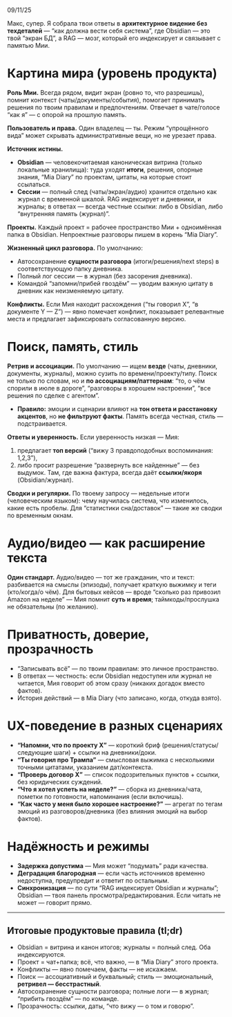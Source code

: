 09/11/25

Макс, супер. Я собрала твои ответы в **архитектурное видение без техдеталей** — “как должна вести себя система”, где Obsidian — это твой “экран БД”, а RAG — мозг, который его индексирует и связывает с памятью Мии.

# Картина мира (уровень продукта)

**Роль Мии.** Всегда рядом, видит экран (ровно то, что разрешишь), помнит контекст (чаты/документы/события), помогает принимать решения по твоим правилам и предпочтениям. Отвечает в чате/голосе “как я” — с опорой на прошлую память.

**Пользователь и права.** Один владелец — ты. Режим “упрощённого вида” может скрывать административные вещи, но не урезает права.

**Источник истины.**

* **Obsidian** — человекочитаемая каноническая витрина (только локальные хранилища): туда уходят **итоги**, решения, опорные знания, “Mia Diary” по проектам, цитаты, на которые стоит ссылаться.
* **Сессии** — полный след (чаты/экран/аудио) хранится отдельно как журнал с временной шкалой. RAG индексирует и дневники, и журналы; в ответах — всегда честные ссылки: либо в Obsidian, либо “внутренняя память (журнал)”.

**Проекты.** Каждый проект = рабочее пространство Мии + одноимённая папка в Obsidian. Непроектные разговоры пишем в корень “Mia Diary”.

**Жизненный цикл разговора.** По умолчанию:

* Автосохранение **сущности разговора** (итоги/решения/next steps) в соответствующую папку дневника.
* Полный лог сессии — в журнал (без засорения дневника).
* Командой “запомни/прибей гвоздём” — уводим важную цитату в дневник как неизменяемую цитату.

**Конфликты.** Если Мия находит расхождения (“ты говорил X”, “в документе Y — Z”) — явно помечает конфликт, показывает релевантные места и предлагает зафиксировать согласованную версию.

# Поиск, память, стиль

**Ретрив и ассоциации.** По умолчанию — ищем **везде** (чаты, дневники, документы, журналы), можно сузить по времени/проекту/типу. Поиск не только по словам, но и **по ассоциациям/паттернам**: “то, о чём спорили в июле в дороге”, “разговоры в хорошем настроении”, “все решения по сделке с агентом”.

* **Правило:** эмоции и сценарии влияют на **тон ответа и расстановку акцентов**, но **не фильтруют факты**. Память всегда честная, стиль — подстраивается.

**Ответы и уверенность.** Если уверенность низкая — Мия:

1. предлагает **топ версий** (“вижу 3 правдоподобных воспоминания: 1,2,3”),
2. либо просит разрешение “развернуть все найденные” — без выдумок.
   Там, где важна фактура, всегда даёт **ссылки/якоря** (Obsidian/журнал).

**Сводки и регулярки.** По твоему запросу — недельные итоги (человеческим языком): чему научилась система, что изменилось, какие есть пробелы. Для “статистики сна/доставок” — такие же сводки по временным окнам.

# Аудио/видео — как расширение текста

**Один стандарт.** Аудио/видео — тот же гражданин, что и текст: разбивается на смыслы (эпизоды), получает краткую выжимку и теги (кто/когда/о чём). Для бытовых кейсов — вроде “сколько раз привозил Amazon на неделе” — Мия помнит **суть и время**; таймкоды/прослушка не обязательны (по желанию).

# Приватность, доверие, прозрачность

* “Записывать всё” — по твоим правилам: это личное пространство.
* В ответах — честность: если Obsidian недоступен или журнал не читается, Мия говорит об этом сразу (никаких догадок вместо фактов).
* История действий — в Mia Diary (что записано, когда, откуда взято).

# UX-поведение в разных сценариях

* **“Напомни, что по проекту Х”** — короткий бриф (решения/статусы/следующие шаги) + ссылки на дневники/доки.
* **“Ты говорил про Трампа”** — смысловая выжимка с несколькими точными цитатами, указанием дат/контекста.
* **“Проверь договор Х”** — список подозрительных пунктов + ссылки, без юридических суждений.
* **“Что я хотел успеть на неделе?”** — сборка из дневника/чата, пометки по готовности, напоминания (если включишь).
* **“Как часто у меня было хорошее настроение?”** — агрегат по тегам эмоций из разговоров/дневника (без влияния эмоций на выбор фактов).

# Надёжность и режимы

* **Задержка допустима** — Мия может “подумать” ради качества.
* **Деградация благородная** — если часть источников временно недоступна, предупредит и ответит по остальным.
* **Синхронизация** — по сути “RAG индексирует Obsidian и журналы”; Obsidian — твоя панель просмотра/редактирования. Если читать не может — говорит прямо.

---

## Итоговые продуктовые правила (tl;dr)

* Obsidian = витрина и канон итогов; журналы = полный след. Оба индексируются.
* Проект = чат+папка; всё, что важно, — в “Mia Diary” этого проекта.
* Конфликты — явно помечаем, факты — не искажаем.
* Поиск — ассоциативный и буквальный; стиль — эмоциональный, **ретривел — бесстрастный**.
* Автосохранение сущности разговора; полные логи — в журнал; “прибить гвоздём” — по команде.
* Прозрачность: ссылки, даты, “что вижу — о том и говорю”.

